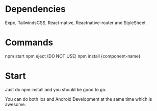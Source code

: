 # Dependencies

Expo, TailwindsCSS, React-native, Reactnative-router and StyleSheet

# Commands

npm start
npm eject (DO NOT USE)
npm install {component-name}

# Start

Just do npm install and you should be good to go.

You can do both Ios and Android Development at the same time which is awesome.
